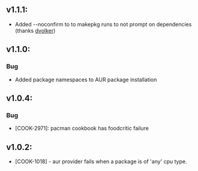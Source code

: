 ## v1.1.1:

- Added --noconfirm to to makepkg runs to not prompt on dependencies (thanks [dvolker](https://github.com/dvolker))

## v1.1.0:

### Bug

- Added package namespaces to AUR package installation

## v1.0.4:

### Bug

- [COOK-2971]: pacman cookbook has foodcritic failure

## v1.0.2:

* [COOK-1018] - aur provider fails when a package is of 'any' cpu
  type.
